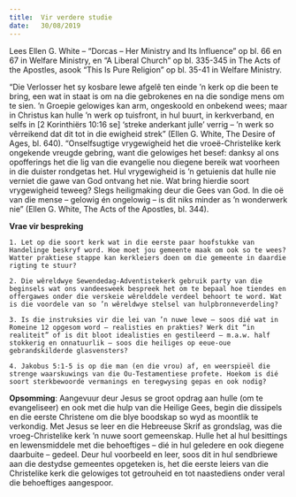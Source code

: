 ```yaml
---
title:  Vir verdere studie
date:   30/08/2019
---
```


Lees Ellen G. White – “Dorcas – Her Ministry and Its Influence” op bl. 66 en 67 in Welfare Ministry, en “A Liberal Church” op bl. 335-345 in The Acts of the Apostles, asook “This Is Pure Religion” op bl. 35-41 in Welfare Ministry. 

“Die Verlosser het sy kosbare lewe afgelê ten einde ’n kerk op die been te bring, een wat in staat is om na die gebrokenes en na die sondige mens om te sien. ’n Groepie gelowiges kan arm, ongeskoold en onbekend wees; maar in Christus kan hulle ’n werk op tuisfront, in hul buurt, in kerkverband, en selfs in [2 Korinthiërs 10:16 se] ‘streke anderkant julle’ verrig – ’n werk so vêrreikend dat dit tot in die ewigheid strek” (Ellen G. White, The Desire of Ages, bl. 640). “Onselfsugtige vrygewigheid het die vroeë-Christelike kerk ongekende vreugde gebring, want die gelowiges het besef: danksy al ons opofferings het die lig van die evangelie nou diegene bereik wat voorheen in die duister rondgetas het. Hul vrygewigheid is ’n getuienis dat hulle nie verniet die gawe van God ontvang het nie. Wat bring hierdie soort vrygewigheid teweeg? Slegs heiligmaking deur die Gees van God. In die oë van die mense – gelowig én ongelowig – is dit niks minder as ’n wonderwerk nie” (Ellen G. White, The Acts of the Apostles, bl. 344). 

**Vrae vir bespreking** 

`1. Let op die soort kerk wat in die eerste paar hoofstukke van Handelinge beskryf word. Hoe moet jou gemeente maak om ook so te wees? Watter praktiese stappe kan kerkleiers doen om die gemeente in daardie rigting te stuur?` 

`2. Die wêreldwye Sewendedag-Adventistekerk gebruik party van die beginsels wat ons vandeesweek bespreek het om te bepaal hoe tiendes en offergawes onder die verskeie wêrelddele verdeel behoort te word. Wat is die voordele van so ’n wêreldwye stelsel van hulpbronneverdeling?` 

`3. Is die instruksies vir die lei van ’n nuwe lewe – soos dié wat in Romeine 12 opgesom word – realisties en prakties? Werk dit “in realiteit” of is dit bloot idealisties en gestileerd – m.a.w. half stokkerig en onnatuurlik – soos die heiliges op eeue-oue gebrandskilderde glasvensters?` 

`4. Jakobus 5:1-5 is op die man (en die vrou) af, en weerspieël die strenge waarskuwings van die Ou-Testamentiese profete. Hoekom is dié soort sterkbewoorde vermanings en teregwysing gepas en ook nodig?` 

**Opsomming**: Aangevuur deur Jesus se groot opdrag aan hulle (om te evangeliseer) en ook met die hulp van die Heilige Gees, begin die dissipels en die eerste Christene om die blye boodskap so wyd as moontlik te verkondig. Met Jesus se leer en die Hebreeuse Skrif as grondslag, was die vroeg-Christelike kerk ’n nuwe soort gemeenskap. Hulle het al hul besittings en lewensmiddele met die behoeftiges – dié in hul geledere en ook diegene daarbuite – gedeel. Deur hul voorbeeld en leer, soos dit in hul sendbriewe aan die destydse gemeentes opgeteken is, het die eerste leiers van die Christelike kerk die gelowiges tot getrouheid en tot naastediens onder veral die behoeftiges aangespoor.